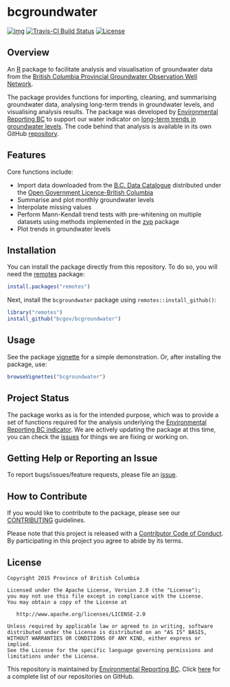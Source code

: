 
# bcgroundwater

[![img](https://img.shields.io/badge/Lifecycle-Stable-97ca00)](https://github.com/bcgov/repomountie/blob/master/doc/lifecycle-badges.md)
[![Travis-CI Build Status](https://travis-ci.org/bcgov/bcgroundwater.svg?branch=master)](https://travis-ci.org/bcgov/bcgroundwater)
[![License](https://img.shields.io/badge/License-Apache%202.0-blue.svg)](https://opensource.org/licenses/Apache-2.0)


## Overview

An [R](http://www.r-project.org) package to facilitate analysis and 
visualisation of groundwater data from the [British Columbia Provincial Groundwater 
Observation Well Network](https://www2.gov.bc.ca/gov/content?id=B03D0994BB5C4F98B6F7D4FD8610C836).  

The package provides functions for importing, cleaning, and summarising groundwater data, analysing long-term trends in groundwater levels, and visualising analysis results. The package was developed by [Environmental Reporting BC](http://www2.gov.bc.ca/gov/content?id=FF80E0B985F245CEA62808414D78C41B) 
to support our water indicator on [long-term trends in groundwater levels](http://www.env.gov.bc.ca/soe/indicators/water/groundwater-levels.html). 
The code behind that analysis is available in its own GitHub [repository](https:/github.com/bcgov/groundwater-levels-indicator/).

## Features

Core functions include:

- Import data downloaded from the [B.C. Data Catalogue](https://catalogue.data.gov.bc.ca/dataset/57c55f10-cf8e-40bb-aae0-2eff311f1685) distributed under the [Open Government Licence-British Columbia](https://www2.gov.bc.ca/gov/content?id=A519A56BC2BF44E4A008B33FCF527F61)
- Summarise and plot monthly groundwater levels
- Interpolate missing values
- Perform Mann-Kendall trend tests with pre-whitening on multiple datasets using 
  methods implemented in the 
  [zyp](http://cran.r-project.org/web/packages/zyp/index.html) package
- Plot trends in groundwater levels

## Installation

You can install the package directly from this repository. To do so, you will 
need the [remotes](https://cran.r-project.org/web/packages/remotes/index.html) package:

```R
install.packages("remotes")
```

Next, install the `bcgroundwater` package using `remotes::install_github()`:

```R
library("remotes")
install_github("bcgov/bcgroundwater")
```

## Usage

See the package [vignette](https://htmlpreview.github.com/?https://github.com/bcgov/bcgroundwater/master/inst/doc/bcgroundwater.html) 
for a simple demonstration. Or, after installing the package, use:

```R
browseVignettes("bcgroundwater")
```

## Project Status

The package works as is for the intended purpose, which was to provide a set of 
functions required for the analysis underlying the 
[Environmental Reporting BC indicator](http://www.env.gov.bc.ca/soe/indicators/water/groundwater-levels.html).
We are actively updating the package at this time, you can check the 
[issues](https://github.com/bcgov/bcgroundwater/issues/) for things we are fixing or working on.

## Getting Help or Reporting an Issue

To report bugs/issues/feature requests, please file an [issue](https://github.com/bcgov/bcgroundwater/issues/).

## How to Contribute

If you would like to contribute to the package, please see our 
[CONTRIBUTING](CONTRIBUTING.md) guidelines.

Please note that this project is released with a [Contributor Code of Conduct](CODE_OF_CONDUCT.md). By participating in this project you agree to abide by its terms.

## License

    Copyright 2015 Province of British Columbia

    Licensed under the Apache License, Version 2.0 (the "License");
    you may not use this file except in compliance with the License.
    You may obtain a copy of the License at 

       http://www.apache.org/licenses/LICENSE-2.0

    Unless required by applicable law or agreed to in writing, software
    distributed under the License is distributed on an "AS IS" BASIS,
    WITHOUT WARRANTIES OR CONDITIONS OF ANY KIND, either express or implied.
    See the License for the specific language governing permissions and
    limitations under the License.


This repository is maintained by [Environmental Reporting BC](http://www2.gov.bc.ca/gov/content?id=FF80E0B985F245CEA62808414D78C41B). Click [here](https://github.com/bcgov/EnvReportBC) for a complete list of our repositories on GitHub.

